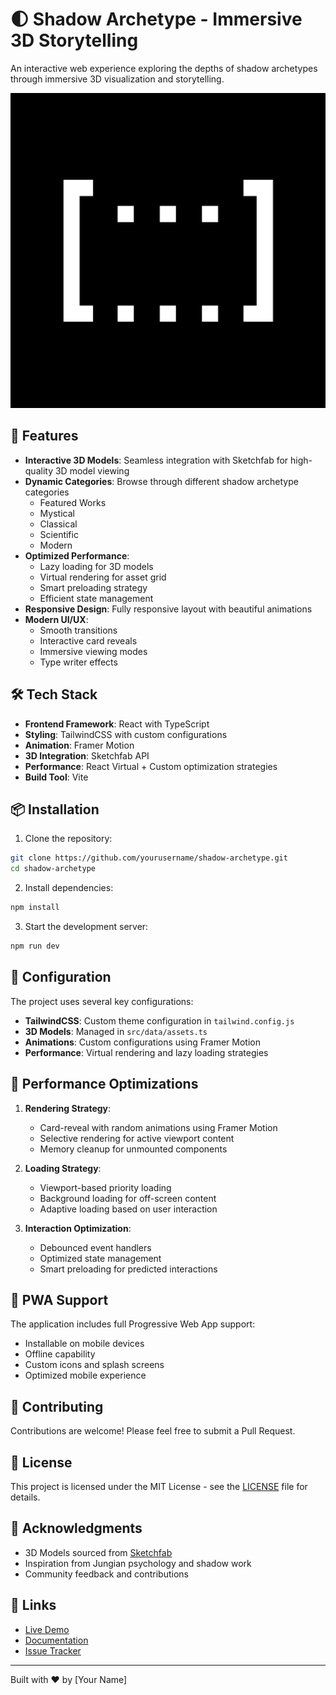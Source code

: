 # 🌓 Shadow Archetype - Immersive 3D Storytelling

An interactive web experience exploring the depths of shadow archetypes through immersive 3D visualization and storytelling.

![Shadow Archetype Preview](public/android-chrome-512x512.png)

## 🚀 Features

- **Interactive 3D Models**: Seamless integration with Sketchfab for high-quality 3D model viewing
- **Dynamic Categories**: Browse through different shadow archetype categories
  - Featured Works
  - Mystical
  - Classical
  - Scientific
  - Modern
- **Optimized Performance**:
  - Lazy loading for 3D models
  - Virtual rendering for asset grid
  - Smart preloading strategy
  - Efficient state management
- **Responsive Design**: Fully responsive layout with beautiful animations
- **Modern UI/UX**: 
  - Smooth transitions
  - Interactive card reveals
  - Immersive viewing modes
  - Type writer effects

## 🛠️ Tech Stack

- **Frontend Framework**: React with TypeScript
- **Styling**: TailwindCSS with custom configurations
- **Animation**: Framer Motion
- **3D Integration**: Sketchfab API
- **Performance**: React Virtual + Custom optimization strategies
- **Build Tool**: Vite

## 📦 Installation

1. Clone the repository:
```bash
git clone https://github.com/yourusername/shadow-archetype.git
cd shadow-archetype
```

2. Install dependencies:
```bash
npm install
```

3. Start the development server:
```bash
npm run dev
```

## 🔧 Configuration

The project uses several key configurations:

- **TailwindCSS**: Custom theme configuration in `tailwind.config.js`
- **3D Models**: Managed in `src/data/assets.ts`
- **Animations**: Custom configurations using Framer Motion
- **Performance**: Virtual rendering and lazy loading strategies

## 🎯 Performance Optimizations

1. **Rendering Strategy**:
   - Card-reveal with random animations using Framer Motion
   - Selective rendering for active viewport content
   - Memory cleanup for unmounted components

2. **Loading Strategy**:
   - Viewport-based priority loading
   - Background loading for off-screen content
   - Adaptive loading based on user interaction

3. **Interaction Optimization**:
   - Debounced event handlers
   - Optimized state management
   - Smart preloading for predicted interactions

## 📱 PWA Support

The application includes full Progressive Web App support:
- Installable on mobile devices
- Offline capability
- Custom icons and splash screens
- Optimized mobile experience

## 🤝 Contributing

Contributions are welcome! Please feel free to submit a Pull Request.

## 📄 License

This project is licensed under the MIT License - see the [LICENSE](LICENSE) file for details.

## 🙏 Acknowledgments

- 3D Models sourced from [Sketchfab](https://sketchfab.com)
- Inspiration from Jungian psychology and shadow work
- Community feedback and contributions

## 🔗 Links

- [Live Demo](https://your-demo-link.com)
- [Documentation](https://your-docs-link.com)
- [Issue Tracker](https://github.com/yourusername/shadow-archetype/issues)

---

Built with ❤️ by [Your Name]
